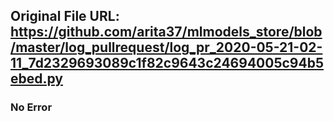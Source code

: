 ## Original File URL: https://github.com/arita37/mlmodels_store/blob/master/log_pullrequest/log_pr_2020-05-21-02-11_7d2329693089c1f82c9643c24694005c94b5ebed.py<br />

### No Error